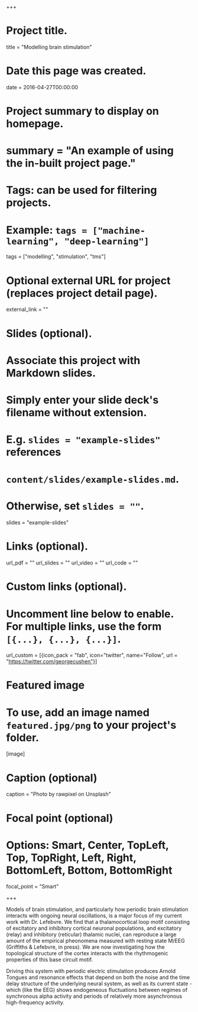 +++
# Project title.
title = "Modelling brain stimulation"

# Date this page was created.
date = 2016-04-27T00:00:00

# Project summary to display on homepage.
# summary = "An example of using the in-built project page."

# Tags: can be used for filtering projects.
# Example: `tags = ["machine-learning", "deep-learning"]`
tags = ["modelling", "stimulation", "tms"]

# Optional external URL for project (replaces project detail page).
external_link = ""

# Slides (optional).
#   Associate this project with Markdown slides.
#   Simply enter your slide deck's filename without extension.
#   E.g. `slides = "example-slides"` references 
#   `content/slides/example-slides.md`.
#   Otherwise, set `slides = ""`.
slides = "example-slides"

# Links (optional).
url_pdf = ""
url_slides = ""
url_video = ""
url_code = ""

# Custom links (optional).
#   Uncomment line below to enable. For multiple links, use the form `[{...}, {...}, {...}]`.
url_custom = [{icon_pack = "fab", icon="twitter", name="Follow", url = "https://twitter.com/georgecushen"}]

# Featured image
# To use, add an image named `featured.jpg/png` to your project's folder. 
[image]
  # Caption (optional)
  caption = "Photo by rawpixel on Unsplash"
  
  # Focal point (optional)
  # Options: Smart, Center, TopLeft, Top, TopRight, Left, Right, BottomLeft, Bottom, BottomRight
  focal_point = "Smart"


+++

Models of brain stimulation, and particularly how periodic brain stimulation interacts with ongoing neural oscillations, is a major focus of my current work with Dr. Lefebvre. We find that a thalamocortical loop motif consisting of excitatory and inhibitory cortical neuronal populations, and excitatory (relay) and inhibitory (reticular) thalamic nuclei, can reproduce a large amount of the empirical pheonomena measured with resting state M/EEG (Griffiths & Lefebvre, in press). We are now investigating how the topological structure of the cortex interacts with the rhythmogenic properties of this base circuit motif.

Driving this system with periodic electric stimulation produces Arnold Tongues and resonance effects that depend on both the noise and the time delay structure of the underlying neural system, as well as its current state - which (like the EEG) shows endogeneous fluctuations between regimes of synchronous alpha activity and periods of relatively more asynchronous high-frequency activity.


